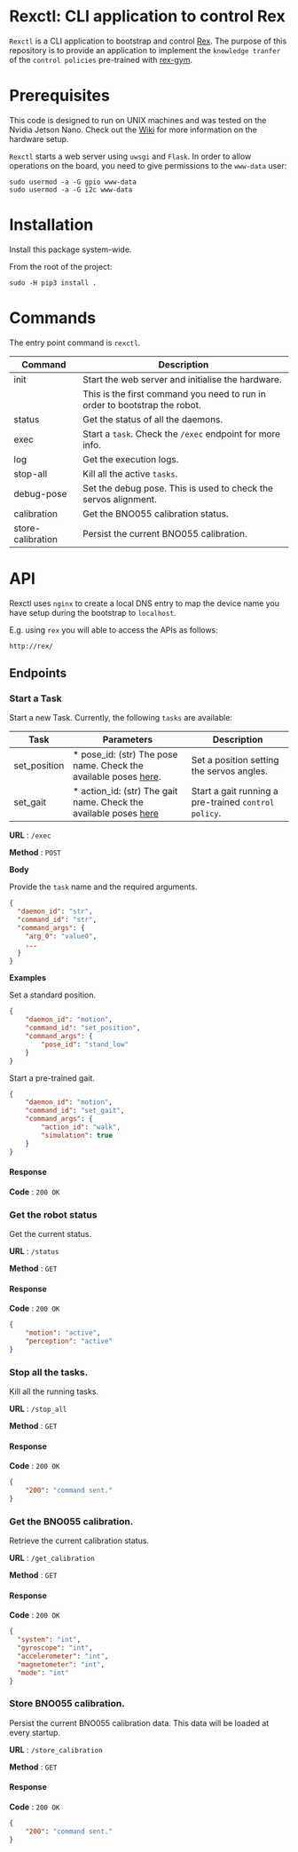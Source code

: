 # Rexctl: CLI application to control Rex
`Rexctl` is a CLI application to bootstrap and control [Rex](https://github.com/nicrusso7/rexctl/wiki). The purpose of this 
repository is to provide an application to implement the `knowledge tranfer` of the `control policies` pre-trained with 
[rex-gym](https://github.com/nicrusso7/rex-gym).  

# Prerequisites
This code is designed to run on UNIX machines and was tested on the Nvidia Jetson Nano. Check out the 
[Wiki](https://github.com/nicrusso7/rexctl/wiki) for more information on the hardware setup.

`Rexctl` starts a web server using `uwsgi` and `Flask`. In order to allow operations on the board, you need to give 
permissions to the `www-data` user:

```
sudo usermod -a -G gpio www-data
sudo usermod -a -G i2c www-data
```

# Installation
Install this package system-wide.

From the root of the project:
```
sudo -H pip3 install .
```
# Commands
The entry point command is `rexctl`. 

| Command | Description |
| ------- | ----------- |
| init    | Start the web server and initialise the hardware. |
|         | This is the first command you need to run in order to bootstrap the robot. | 
| status  | Get the status of all the daemons. |
| exec | Start a `task`. Check the `/exec` endpoint for more info. |
| log | Get the execution logs. |
| stop-all | Kill all the active `tasks`. |
| debug-pose | Set the debug pose. This is used to check the servos alignment. |
| calibration | Get the BNO055 calibration status. |
| store-calibration | Persist the current BNO055 calibration. |

# API
Rexctl uses `nginx` to create a local DNS entry to map the device name you have setup during the bootstrap to `localhost`.

E.g. using `rex` you will able to access the APIs as follows:
```
http://rex/
```

## Endpoints
### Start a Task

Start a new Task. Currently, the following `tasks` are available:

| Task | Parameters | Description |
| ---- | ---------- | ----------- |
| set_position | * pose_id: (str) The pose name. Check the available poses [here](https://github.com/nicrusso7/rex-gym/blob/aa31345f4d41081deabe11f3d06689220b0d8cb7/rex_gym/model/rex.py#L56). | Set a position setting the servos angles. |
| set_gait | * action_id: (str) The gait name. Check the available poses [here](https://github.com/nicrusso7/rex-gym/blob/1bf66f41e76a699c66949a0d771b79fa67df0160/rex_gym/util/action_mapper.py#L1) | Start a gait running a pre-trained `control policy`. |

**URL** : `/exec`

**Method** : `POST`

**Body**

Provide the `task` name and the required arguments.

```json
{ 
  "daemon_id": "str",
  "command_id": "str",
  "command_args": {
    "arg_0": "value0",
    ...
  }
} 
```

**Examples**

Set a standard position.

```json
{
	"daemon_id": "motion",
	"command_id": "set_position",
	"command_args": {
		"pose_id": "stand_low"
	}
}
```

Start a pre-trained gait.
```json
{
	"daemon_id": "motion",
	"command_id": "set_gait",
	"command_args": {
		"action_id": "walk",
		"simulation": true
	}
}
```

#### Response
**Code** : `200 OK`

### Get the robot status

Get the current status.

**URL** : `/status`

**Method** : `GET`

#### Response
**Code** : `200 OK`

```json
{
	"motion": "active",
	"perception": "active"
}
```

### Stop all the tasks.

Kill all the running tasks.

**URL** : `/stop_all`

**Method** : `GET`

#### Response
**Code** : `200 OK`

```json
{
	"200": "command sent."
}
```

### Get the BNO055 calibration.

Retrieve the current calibration status.

**URL** : `/get_calibration`

**Method** : `GET`

#### Response
**Code** : `200 OK`

```json
{
  "system": "int",
  "gyroscope": "int", 
  "accelerometer": "int", 
  "magnetometer": "int", 
  "mode": "int"
}
```

### Store BNO055 calibration.

Persist the current BNO055 calibration data.
This data will be loaded at every startup.

**URL** : `/store_calibration`

**Method** : `GET`

#### Response
**Code** : `200 OK`

```json
{
	"200": "command sent."
}
```